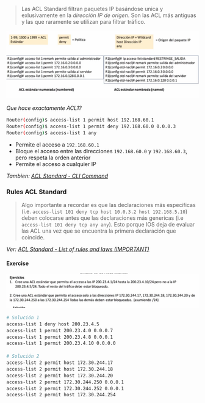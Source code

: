 > Las ACL Standard filtran paquetes IP basándose unica y exlusivamente en la _dirección IP de origen_. Son las ACL más antiguas y las que raramente se utilizan para filtrar tráfico.

![](_anexos_/Screenshot%20from%202023-12-28%2011-41-24.png)

_Que hace exactamente ACL1?_
``` bash
Router(config)$ access-list 1 permit host 192.168.60.1
Router(config)$ access-list 1 permit deny 192.168.60.0 0.0.0.3
Router(config)$ access-list 1 any
```

- Permite el acceso a `192.168.60.1`
- Bloque el acceso  entre las direcciones `192.168.60.0` y `192.168.60.3`, pero respeta la orden anterior
- Permite el acceso a cualquier IP

_Tambien: [ACL Standard - CLI Command](ACL%20Standard%20-%20CLI%20Command.md)_


### Rules ACL Standard

> Algo importante a recordar es que las declaraciones más especificas (i.e. `access-list 101 deny tcp host 10.0.3.2 host 192.168.5.10`) deben colocarse antes que las declaraciones más genericas (i.e `access-list 101 deny tcp any any`).
> Esto porque IOS deja de evaluar las ACL una vez que se encuentra la primera declaración que coincide. 

_Ver: [ACL Standard - List of rules and laws (IMPORTANT)](ACL%20Standard%20-%20List%20of%20rules%20and%20laws%20(IMPORTANT).md)_

#### Exercise

![](_anexos_/Screenshot%20from%202023-12-28%2013-03-09.png)

``` bash
# Solución 1
access-list 1 deny host 200.23.4.5
access-list 1 permit 200.23.4.0 0.0.0.7
access-list 1 permit 200.23.4.8 0.0.0.1
access-list 1 permit 200.23.4.10 0.0.0.0

# Solución 2
access-list 2 permit host 172.30.244.17
access-list 2 permit host 172.30.244.18
access-list 2 permit host 172.30.244.20
access-list 2 permit 172.30.244.250 0.0.0.1
access-list 2 permit 172.30.244.252 0.0.0.1
access-list 2 permit host 172.30.244.254
```